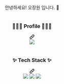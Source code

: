 <div align="center" dir="auto">
  <div class="markdown-heading">
    안녕하세요! 오장원 입니다. 👋
  </div>
  <br>
  <div class="markdown-heading" dir="auto">
    <h3 align="center" class="heading-element" dir="auto">
      🧑🏻‍💻 Profile 🧑🏻‍💻
    </h3>
    <a id="user-content--profile-" class="anchor" aria-rabel="Permalink: 🧑🏻‍💻 Profile 🧑🏻‍💻" href="#-profile-">
      <svg class="octicon octicon-link" viewBox="0 0 16 16" version="1.1" width="16" height="16" aria-hidden="true">
        <path d="m7.775 3.275 1.25-1.25a3.5 3.5 0 1 1 4.95 4.95l-2.5 2.5a3.5 3.5 0 0 1-4.95 0 .751.751 0 0 1 .018-1.042.751.751 0 0 1 1.042-.018 1.998 1.998 0 0 0 2.83 0l2.5-2.5a2.002 2.002 0 0 0-2.83-2.83l-1.25 1.25a.751.751 0 0 1-1.042-.018.751.751 0 0 1-.018-1.042Zm-4.69 9.64a1.998 1.998 0 0 0 2.83 0l1.25-1.25a.751.751 0 0 1 1.042.018.751.751 0 0 1 .018 1.042l-1.25 1.25a3.5 3.5 0 1 1-4.95-4.95l2.5-2.5a3.5 3.5 0 0 1 4.95 0 .751.751 0 0 1-.018 1.042.751.751 0 0 1-1.042.018 1.998 1.998 0 0 0-2.83 0l-2.5 2.5a1.998 1.998 0 0 0 0 2.83Z">  
        </path>
      </svg>
    </a>
  </div>
  <div align="center" dir="auto">
    <a href="https://earthy-dianella-977.notion.site/Jangwon-Oh-062fd2a739c6419fa90b534657773642?pvs=4">
      <img src="https://img.shields.io/badge/Notion-%23000000.svg?style=for-the-badge&logo=notion&logoColor=white">
    </a>
  </div>
  <br>
  <div class="markdown-heading" dir="auto">
    <h3 align="center" class="heading-element" dir="auto">
      ✨ Tech Stack ✨
    </h3>
    <a id="user-content--tech-stack-" class="anchor" aria-rabel="Permalink: ✨ Tech Stack ✨" href="#-tech-stack-">
      <svg class="octicon octicon-link" viewBox="0 0 16 16" version="1.1" width="16" height="16" aria-hidden="true">
        <path d="m7.775 3.275 1.25-1.25a3.5 3.5 0 1 1 4.95 4.95l-2.5 2.5a3.5 3.5 0 0 1-4.95 0 .751.751 0 0 1 .018-1.042.751.751 0 0 1 1.042-.018 1.998 1.998 0 0 0 2.83 0l2.5-2.5a2.002 2.002 0 0 0-2.83-2.83l-1.25 1.25a.751.751 0 0 1-1.042-.018.751.751 0 0 1-.018-1.042Zm-4.69 9.64a1.998 1.998 0 0 0 2.83 0l1.25-1.25a.751.751 0 0 1 1.042.018.751.751 0 0 1 .018 1.042l-1.25 1.25a3.5 3.5 0 1 1-4.95-4.95l2.5-2.5a3.5 3.5 0 0 1 4.95 0 .751.751 0 0 1-.018 1.042.751.751 0 0 1-1.042.018 1.998 1.998 0 0 0-2.83 0l-2.5 2.5a1.998 1.998 0 0 0 0 2.83Z">  
        </path>
      </svg>
    </a>
  </div>
  <div align="center" dir="auto">
    <img src="https://img.shields.io/badge/java-%23ED8B00.svg?style=for-the-badge&logo=openjdk&logoColor=white">
    <img src="https://img.shields.io/badge/Spring-6DB33F?style=for-the-badge&logo=spring&logoColor=white">
    <img src="https://camo.githubusercontent.com/42dd3f9f9345fb4…072696e67626f6f74266c6f676f436f6c6f723d7768697465">
  </div>
</div>
<!--
**Jang-Sen/Jang-Sen** is a ✨ _special_ ✨ repository because its `README.md` (this file) appears on your GitHub profile.

Here are some ideas to get you started:

- 🔭 I’m currently working on ...
- 🌱 I’m currently learning ...
- 👯 I’m looking to collaborate on ...
- 🤔 I’m looking for help with ...
- 💬 Ask me about ...
- 📫 How to reach me: ...
- 😄 Pronouns: ...
- ⚡ Fun fact: ...
-->
